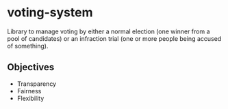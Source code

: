 # voting-system

Library to manage voting by either a normal election (one winner from a pool of candidates) or an infraction trial (one or more people being accused of something).

## Objectives

- Transparency
- Fairness
- Flexibility
